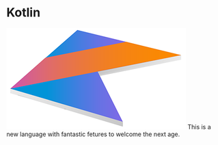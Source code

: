 # Kotlin
![Logo](https://github.com/ysy950803/Kotlin/blob/master/QQ20170608-192658%402x.png)
This is a new language with fantastic fetures to welcome the next age.
